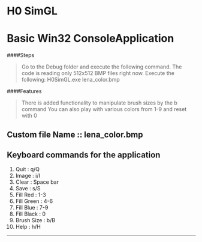 ﻿# H0 SimGL 
# Basic Win32 ConsoleApplication

####Steps 
> Go to the Debug folder and execute the following command.
> The code is reading only 512x512 BMP files right now.
> Execute the following:
> H0SimGL.exe lena_color.bmp

####Features
> There is added functionality to manipulate brush sizes by the b command
> You can also play with various colors from 1-9 and reset with 0

Custom file Name :: lena_color.bmp
-------------------------------------
Keyboard commands for the application
-------------------------------------

1. Quit                : q/Q
2. Image               : i/I
3. Clear               : Space bar
4. Save                : s/S
5. Fill Red            : 1-3
6. Fill Green          : 4-6
7. Fill Blue           : 7-9
8. Fill Black          : 0
9. Brush Size          : b/B
10. Help               : h/H

-------------------------------------
